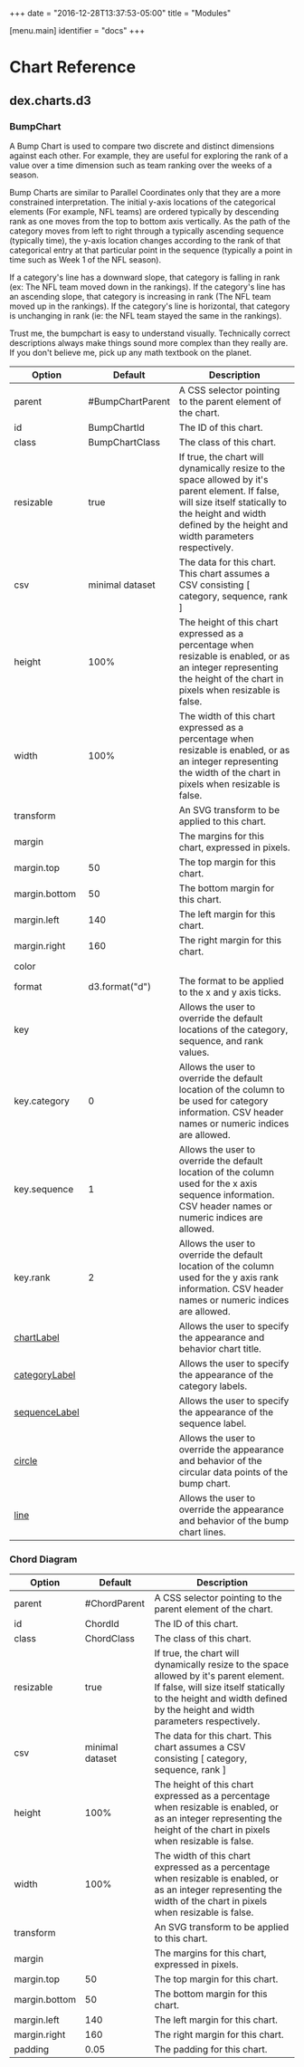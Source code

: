 +++
date = "2016-12-28T13:37:53-05:00"
title = "Modules"

[menu.main]
  identifier = "docs"
+++

# Chart Reference

## dex.charts.d3

### BumpChart

A Bump Chart is used to compare two discrete and distinct dimensions against
each other.  For example, they are useful for exploring the rank of a value
over a time dimension such as team ranking over the weeks of a season.

Bump Charts are similar to Parallel Coordinates only that they are a more
constrained interpretation.  The initial y-axis
locations of the categorical elements (For example, NFL teams) are ordered typically by descending
rank as one moves from the top to bottom axis vertically.  As the path
of the category moves from left to right through a typically ascending
sequence (typically time), the y-axis location changes according to the
rank of that categorical entry at that particular point in the sequence
(typically a point in time such as Week 1 of the NFL season).

If a category's line has a downward slope, that category is falling in rank
(ex: The NFL team moved down in the rankings).
If the category's line has an ascending slope, that category is increasing
in rank (The NFL team moved up in the rankings). If the category's line
is horizontal, that category is unchanging in rank (ie: the NFL team stayed
the same in the rankings).

Trust me, the bumpchart is easy to understand visually.  Technically correct
descriptions always make things sound more complex than they really are.
If you don't believe me, pick up any math textbook on the planet.

| Option    | Default | Description |
|-----------|---------|-------------|
| parent    | #BumpChartParent | A CSS selector pointing to the parent element of the chart. |
| id        | BumpChartId | The ID of this chart. |
| class     | BumpChartClass | The class of this chart. |
| resizable | true | If true, the chart will dynamically resize to the space allowed by it's parent element.  If false, will size itself statically to the height and width defined by the height and width parameters respectively. |
| csv       | minimal dataset | The data for this chart.  This chart assumes a CSV consisting [ category, sequence, rank ] |
| height    | 100% | The height of this chart expressed as a percentage when resizable is enabled, or as an integer representing the height of the chart in pixels when resizable is false. |
| width     | 100% | The width of this chart expressed as a percentage when resizable is enabled, or as an integer representing the width of the chart in pixels when resizable is false. |
| transform |  | An SVG transform to be applied to this chart. |
| margin    |  | The margins for this chart, expressed in pixels. |
| margin.top | 50 | The top margin for this chart. |
| margin.bottom | 50 | The bottom margin for this chart. |
| margin.left | 140 | The left margin for this chart. |
| margin.right | 160 | The right margin for this chart. |
| color | | |
| format | d3.format("d") | The format to be applied to the x and y axis ticks. |
| key | | Allows the user to override the default locations of the category, sequence, and rank values. |
| key.category | 0 | Allows the user to override the default location of the column to be used for category information. CSV header names or numeric indices are allowed. |
| key.sequence | 1 | Allows the user to override the default location of the column used for the x axis sequence information. CSV header names or numeric indices are allowed. |
| key.rank | 2 | Allows the user to override the default location of the column used for the y axis rank information. CSV header names or numeric indices are allowed. |
| [chartLabel](/docs/config.html#text) | | Allows the user to specify the appearance and behavior chart title. |
| [categoryLabel](/docs/config.html#text) | | Allows the user to specify the appearance of the category labels. |
| [sequenceLabel](/docs/config.html#text) | | Allows the user to specify the appearance of the sequence label. |
| [circle](/docs/config.html#circle) | | Allows the user to override the appearance and behavior of the circular data points of the bump chart. |
| [line](/docs/config.html#line) | | Allows the user to override the appearance and behavior of the bump chart lines. |

### Chord Diagram

| Option    | Default | Description |
|-----------|---------|-------------|
| parent    | #ChordParent | A CSS selector pointing to the parent element of the chart. |
| id        | ChordId | The ID of this chart. |
| class     | ChordClass | The class of this chart. |
| resizable | true | If true, the chart will dynamically resize to the space allowed by it's parent element.  If false, will size itself statically to the height and width defined by the height and width parameters respectively. |
| csv       | minimal dataset | The data for this chart.  This chart assumes a CSV consisting [ category, sequence, rank ] |
| height    | 100% | The height of this chart expressed as a percentage when resizable is enabled, or as an integer representing the height of the chart in pixels when resizable is false. |
| width     | 100% | The width of this chart expressed as a percentage when resizable is enabled, or as an integer representing the width of the chart in pixels when resizable is false. |
| transform |  | An SVG transform to be applied to this chart. |
| margin    |  | The margins for this chart, expressed in pixels. |
| margin.top | 50 | The top margin for this chart. |
| margin.bottom | 50 | The bottom margin for this chart. |
| margin.left | 140 | The left margin for this chart. |
| margin.right | 160 | The right margin for this chart. |
| padding | 0.05 | The padding for this chart. |